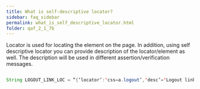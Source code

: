 ```yaml
---
title: What is self-descriptive locator?
sidebar: faq_sidebar
permalink: what_is_self_descriptive_locator.html
folder: qaf_2_1_7b
---
```



Locator is used for locating the element on the page. In addition, using self descriptive locator you can provide description of the locator/element as well. The description will be used in different assertion/verification messages.

```java

String LOGOUT_LINK_LOC = “{‘locator’:'css=a.logout’,'desc’='Logout link’}”;

```
